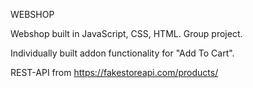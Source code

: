 WEBSHOP 

Webshop built in JavaScript, CSS, HTML. Group project. 


Individually built addon functionality for "Add To Cart".

REST-API from https://fakestoreapi.com/products/


